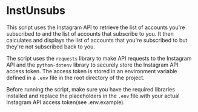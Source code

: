 # InstUnsubs

This script uses the Instagram API to retrieve the list of accounts you're subscribed to and the list of accounts that subscribe to you. It then calculates and displays the list of accounts that you're subscribed to but they're not subscribed back to you.

The script uses the `requests` library to make API requests to the Instagram API and the `python-dotenv` library to securely store the Instagram API access token. The access token is stored in an environment variable defined in a `.env` file in the root directory of the project.

Before running the script, make sure you have the required libraries installed and replace the placeholders in the `.env` file with your actual Instagram API access token(see .env.example).
